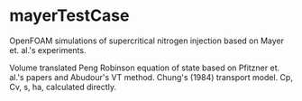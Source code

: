 mayerTestCase
=============

OpenFOAM simulations of supercritical nitrogen injection based on Mayer et. al.'s experiments.

Volume translated Peng Robinson equation of state based on Pfitzner et. al.'s papers and Abudour's VT method.
Chung's (1984) transport model.
Cp, Cv, s, ha, calculated directly.
